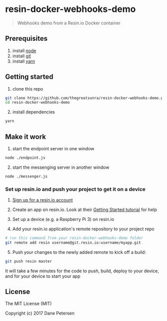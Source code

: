 # resin-docker-webhooks-demo

> Webhooks demo from a Resin.io Docker container

## Prerequisites

1) install [node](https://nodejs.org/en/)
2) install [git](https://git-scm.com/downloads)
3) install [yarn](https://yarnpkg.com/lang/en/docs/install/)

## Getting started

1) clone this repo

```bash
git clone https://github.com/thegreatsunra/resin-docker-webhooks-demo.git
cd resin-docker-webhooks-demo
```

2) install dependencies

```bash
yarn
```

## Make it work

1) start the endpoint server in one window

```bash 
node ./endpoint.js
```

2) start the messenging server in another window

```bash
node ./messenger.js
```

### Set up resin.io and push your project to get it on a device

1) [Sign up for a resin.io account][signup-page]

2) Create an app on resin.io. Look at their [Getting Started tutorial][gettingStarted-link] for help

3) Set up a device (e.g. a Raspberry Pi 3) on resin.io

4) Add your resin.io application's remote repository to your project repo

```bash
# run this command from your resin-docker-webhooks-demo folder
git remote add resin username@git.resin.io:username/myapp.git
```

5) Push your changes to the newly added remote to kick off a build:

```bash
git push resin master
```

It will take a few minutes for the code to push, build, deploy to your device, and for your device to start your app

## License

The MIT License (MIT)

Copyright (c) 2017 Dane Petersen

[resin-link]:https://resin.io/
[signup-page]:https://dashboard.resin.io/signup
[gettingStarted-link]:http://docs.resin.io/#/pages/installing/gettingStarted.md
